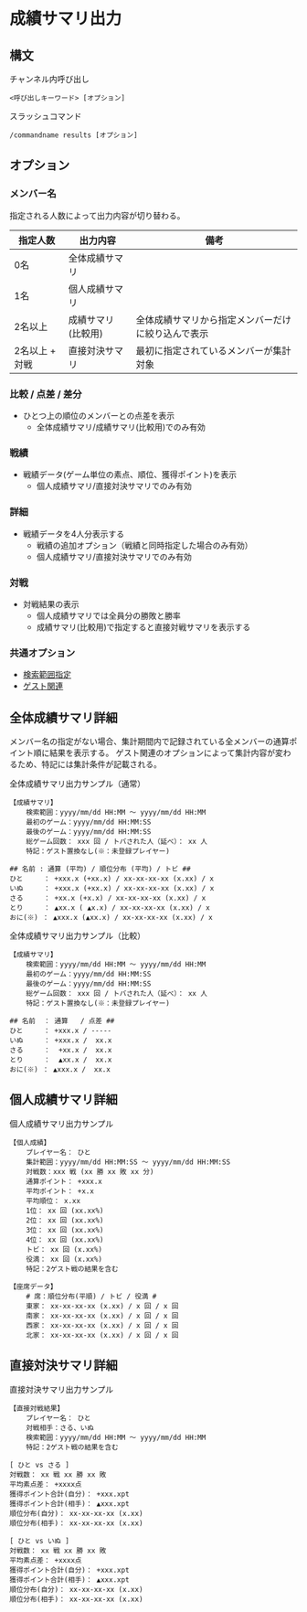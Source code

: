 # 成績サマリ出力

## 構文

チャンネル内呼び出し

```
<呼び出しキーワード> [オプション]
```

スラッシュコマンド

```
/commandname results [オプション]
```

## オプション

### メンバー名

指定される人数によって出力内容が切り替わる。

| 指定人数       | 出力内容           | 備考                                               |
| -------------- | ------------------ | -------------------------------------------------- |
| 0名            | 全体成績サマリ     |                                                    |
| 1名            | 個人成績サマリ     |                                                    |
| 2名以上        | 成績サマリ(比較用) | 全体成績サマリから指定メンバーだけに絞り込んで表示 |
| 2名以上 + 対戦 | 直接対決サマリ     | 最初に指定されているメンバーが集計対象             |

### 比較 / 点差 / 差分
- ひとつ上の順位のメンバーとの点差を表示
  - 全体成績サマリ/成績サマリ(比較用)でのみ有効

### 戦績
- 戦績データ(ゲーム単位の素点、順位、獲得ポイント)を表示
  - 個人成績サマリ/直接対決サマリでのみ有効

### 詳細
- 戦績データを4人分表示する
  - 戦績の追加オプション（戦績と同時指定した場合のみ有効）
  - 個人成績サマリ/直接対決サマリでのみ有効

### 対戦
- 対戦結果の表示
  - 個人成績サマリでは全員分の勝敗と勝率
  - 成績サマリ(比較用)で指定すると直接対戦サマリを表示する

### 共通オプション
- [検索範囲指定](argument_keyword.md#検索範囲指定)
- [ゲスト関連](argument_keyword.md#ゲストの成績の取り扱いに関するオプション)

## 全体成績サマリ詳細

メンバー名の指定がない場合、集計期間内で記録されている全メンバーの通算ポイント順に結果を表示する。
ゲスト関連のオプションによって集計内容が変わるため、特記には集計条件が記載される。

全体成績サマリ出力サンプル（通常）

```
【成績サマリ】
    検索範囲：yyyy/mm/dd HH:MM ～ yyyy/mm/dd HH:MM
    最初のゲーム：yyyy/mm/dd HH:MM:SS
    最後のゲーム：yyyy/mm/dd HH:MM:SS
    総ゲーム回数： xxx 回 / トバされた人（延べ）： xx 人
    特記：ゲスト置換なし(※：未登録プレイヤー)

## 名前 : 通算 (平均) / 順位分布 (平均) / トビ ##
ひと     ： +xxx.x (+xx.x) / xx-xx-xx-xx (x.xx) / x
いぬ     ： +xxx.x (+xx.x) / xx-xx-xx-xx (x.xx) / x
さる     ： +xx.x (+x.x) / xx-xx-xx-xx (x.xx) / x
とり     ： ▲xx.x ( ▲x.x) / xx-xx-xx-xx (x.xx) / x
おに(※) ： ▲xxx.x (▲xx.x) / xx-xx-xx-xx (x.xx) / x
```

全体成績サマリ出力サンプル（比較）

```
【成績サマリ】
    検索範囲：yyyy/mm/dd HH:MM ～ yyyy/mm/dd HH:MM
    最初のゲーム：yyyy/mm/dd HH:MM:SS
    最後のゲーム：yyyy/mm/dd HH:MM:SS
    総ゲーム回数： xxx 回 / トバされた人（延べ）： xx 人
    特記：ゲスト置換なし(※：未登録プレイヤー)

## 名前  ： 通算   / 点差 ##
ひと     ： +xxx.x / -----
いぬ     ： +xxx.x /  xx.x
さる     ：  +xx.x /  xx.x
とり     ：  ▲xx.x /  xx.x
おに(※) ： ▲xxx.x /  xx.x
```

## 個人成績サマリ詳細
個人成績サマリ出力サンプル
```
【個人成績】
    プレイヤー名： ひと
    集計範囲：yyyy/mm/dd HH:MM:SS ～ yyyy/mm/dd HH:MM:SS
    対戦数：xxx 戦 (xx 勝 xx 敗 xx 分)
    通算ポイント： +xxx.x
    平均ポイント： +x.x
    平均順位： x.xx
    1位： xx 回 (xx.xx%)
    2位： xx 回 (xx.xx%)
    3位： xx 回 (xx.xx%)
    4位： xx 回 (xx.xx%)
    トビ： xx 回 (x.xx%)
    役満： xx 回 (x.xx%)
    特記：2ゲスト戦の結果を含む

【座席データ】
    # 席：順位分布(平順) / トビ / 役満 #
    東家： xx-xx-xx-xx (x.xx) / x 回 / x 回
    南家： xx-xx-xx-xx (x.xx) / x 回 / x 回
    西家： xx-xx-xx-xx (x.xx) / x 回 / x 回
    北家： xx-xx-xx-xx (x.xx) / x 回 / x 回
```

## 直接対決サマリ詳細
直接対決サマリ出力サンプル
```
【直接対戦結果】
    プレイヤー名： ひと
    対戦相手：さる、いぬ
    検索範囲：yyyy/mm/dd HH:MM ～ yyyy/mm/dd HH:MM
    特記：2ゲスト戦の結果を含む

[ ひと vs さる ]
対戦数： xx 戦 xx 勝 xx 敗
平均素点差： +xxxx点
獲得ポイント合計(自分)： +xxx.xpt
獲得ポイント合計(相手)： ▲xxx.xpt
順位分布(自分)： xx-xx-xx-xx (x.xx)
順位分布(相手)： xx-xx-xx-xx (x.xx)

[ ひと vs いぬ ]
対戦数： xx 戦 xx 勝 xx 敗
平均素点差： +xxxx点
獲得ポイント合計(自分)： +xxx.xpt
獲得ポイント合計(相手)： ▲xxx.xpt
順位分布(自分)： xx-xx-xx-xx (x.xx)
順位分布(相手)： xx-xx-xx-xx (x.xx)
```
